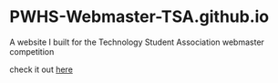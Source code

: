 # PWHS-Webmaster-TSA.github.io

A website I built for the Technology Student Association webmaster competition

check it out [here](https://jakeginesin.github.io/PWHS-Webmaster-TSA.github.io/Code%20Files/index.html)
